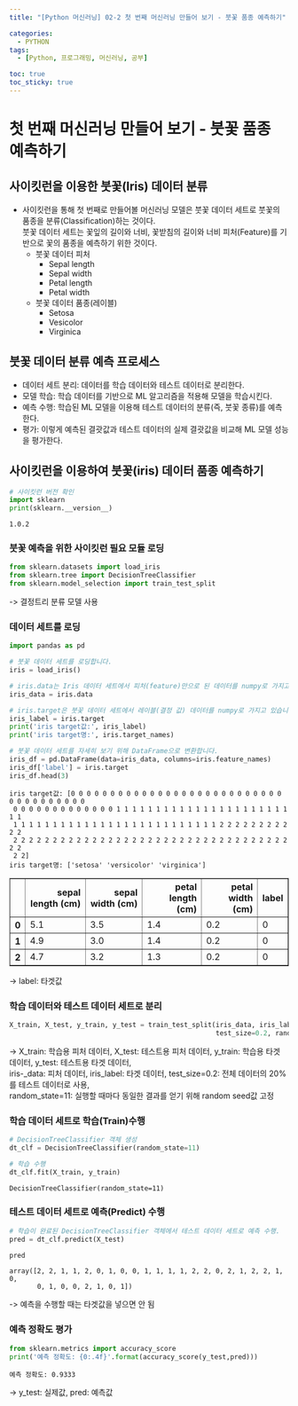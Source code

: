 ```yaml
---
title: "[Python 머신러닝] 02-2 첫 번째 머신러닝 만들어 보기 - 붓꽃 품종 예측하기"

categories: 
  - PYTHON
tags:
  - [Python, 프로그래밍, 머신러닝, 공부]

toc: true
toc_sticky: true
---
```


# 첫 번째 머신러닝 만들어 보기 - 붓꽃 품종 예측하기

## 사이킷런을 이용한 붓꽃(Iris) 데이터 분류
  - 사이킷런을 통해 첫 번째로 만들어볼 머신러닝 모델은 붓꽃 데이터 세트로 붓꽃의 품종을 분류(Classification)하는 것이다. <br> 붓꽃 데이터 세트는 꽃잎의 길이와 너비, 꽃받침의 길이와 너비 피처(Feature)를 기반으로 꽃의 품종을 예측하기 위한 것이다.
    - 붓꽃 데이터 피처
      - Sepal length
      - Sepal width
      - Petal length
      - Petal width
    - 붓꽃 데이터 품종(레이블)
      - Setosa
      - Vesicolor
      - Virginica

  
## 붓꽃 데이터 분류 예측 프로세스
  - 데이터 세트 분리: 데이터를 학습 데이터와 테스트 데이터로 분리한다.
  - 모델 학습: 학습 데이터를 기반으로 ML 알고리즘을 적용해 모델을 학습시킨다.
  - 예측 수행: 학습된 ML 모델을 이용해 테스트 데이터의 분류(즉, 붓꽃 종류)를 예측한다.
  - 평가: 이렇게 예측된 결괏값과 테스트 데이터의 실제 결괏값을 비교해 ML 모델 성능을 평가한다.


## 사이킷런을 이용하여 붓꽃(iris) 데이터 품종 예측하기

```python
# 사이킷런 버전 확인
import sklearn
print(sklearn.__version__)
```

    1.0.2
    

### **붓꽃 예측을 위한 사이킷런 필요 모듈 로딩**


```python
from sklearn.datasets import load_iris
from sklearn.tree import DecisionTreeClassifier
from sklearn.model_selection import train_test_split
```

-> 결정트리 분류 모델 사용

### **데이터 세트를 로딩**


```python
import pandas as pd

# 붓꽃 데이터 세트를 로딩합니다. 
iris = load_iris()

# iris.data는 Iris 데이터 세트에서 피처(feature)만으로 된 데이터를 numpy로 가지고 있습니다. 
iris_data = iris.data

# iris.target은 붓꽃 데이터 세트에서 레이블(결정 값) 데이터를 numpy로 가지고 있습니다. 
iris_label = iris.target
print('iris target값:', iris_label)
print('iris target명:', iris.target_names)

# 붓꽃 데이터 세트를 자세히 보기 위해 DataFrame으로 변환합니다. 
iris_df = pd.DataFrame(data=iris_data, columns=iris.feature_names)
iris_df['label'] = iris.target
iris_df.head(3)
```

    iris target값: [0 0 0 0 0 0 0 0 0 0 0 0 0 0 0 0 0 0 0 0 0 0 0 0 0 0 0 0 0 0 0 0 0 0 0 0 0
     0 0 0 0 0 0 0 0 0 0 0 0 0 1 1 1 1 1 1 1 1 1 1 1 1 1 1 1 1 1 1 1 1 1 1 1 1
     1 1 1 1 1 1 1 1 1 1 1 1 1 1 1 1 1 1 1 1 1 1 1 1 1 1 2 2 2 2 2 2 2 2 2 2 2
     2 2 2 2 2 2 2 2 2 2 2 2 2 2 2 2 2 2 2 2 2 2 2 2 2 2 2 2 2 2 2 2 2 2 2 2 2
     2 2]
    iris target명: ['setosa' 'versicolor' 'virginica']
    




<div>
<style scoped>
    .dataframe tbody tr th:only-of-type {
        vertical-align: middle;
    }

    .dataframe tbody tr th {
        vertical-align: top;
    }

    .dataframe thead th {
        text-align: right;
    }
</style>
<table border="1" class="dataframe">
  <thead>
    <tr style="text-align: right;">
      <th></th>
      <th>sepal length (cm)</th>
      <th>sepal width (cm)</th>
      <th>petal length (cm)</th>
      <th>petal width (cm)</th>
      <th>label</th>
    </tr>
  </thead>
  <tbody>
    <tr>
      <th>0</th>
      <td>5.1</td>
      <td>3.5</td>
      <td>1.4</td>
      <td>0.2</td>
      <td>0</td>
    </tr>
    <tr>
      <th>1</th>
      <td>4.9</td>
      <td>3.0</td>
      <td>1.4</td>
      <td>0.2</td>
      <td>0</td>
    </tr>
    <tr>
      <th>2</th>
      <td>4.7</td>
      <td>3.2</td>
      <td>1.3</td>
      <td>0.2</td>
      <td>0</td>
    </tr>
  </tbody>
</table>
</div>

-> label: 타겟값


### **학습 데이터와 테스트 데이터 세트로 분리**


```python
X_train, X_test, y_train, y_test = train_test_split(iris_data, iris_label, 
                                                    test_size=0.2, random_state=11)
```

-> X_train: 학습용 피처 데이터, X_test: 테스트용 피처 데이터, y_train: 학습용 타겟 데이터, y_test: 테스트용 타겟 데이터, <br> iris-_data: 피처 데이터, iris_label: 타겟 데이터, test_size=0.2: 전체 데이터의 20%를 테스트 데이터로 사용, <br> random_state=11: 실행할 때마다 동일한 결과를 얻기 위해 random seed값 고정


### **학습 데이터 세트로 학습(Train)수행**


```python
# DecisionTreeClassifier 객체 생성 
dt_clf = DecisionTreeClassifier(random_state=11)

# 학습 수행 
dt_clf.fit(X_train, y_train)
```




    DecisionTreeClassifier(random_state=11)



### **테스트 데이터 세트로 예측(Predict) 수행**


```python
# 학습이 완료된 DecisionTreeClassifier 객체에서 테스트 데이터 세트로 예측 수행. 
pred = dt_clf.predict(X_test)
```


```python
pred
```




    array([2, 2, 1, 1, 2, 0, 1, 0, 0, 1, 1, 1, 1, 2, 2, 0, 2, 1, 2, 2, 1, 0,
           0, 1, 0, 0, 2, 1, 0, 1])

-> 예측을 수행할 때는 타겟값을 넣으면 안 됨


### **예측 정확도 평가**


```python
from sklearn.metrics import accuracy_score
print('예측 정확도: {0:.4f}'.format(accuracy_score(y_test,pred)))
```

    예측 정확도: 0.9333
    

-> y_test: 실제값, pred: 예측값